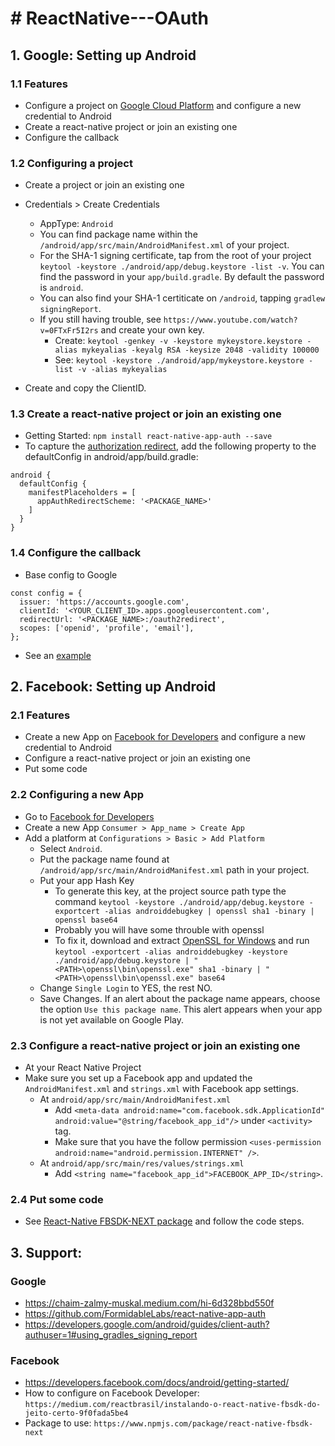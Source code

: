 # # ReactNative---OAuth
## 1. Google: Setting up Android
### 1.1 Features

- Configure a project on [Google Cloud Platform][gcloud] and configure a new credential to Android
- Create a react-native project or join an existing one
- Configure the callback

### 1.2 Configuring a project

- Create a project or join an existing one
- Credentials > Create Credentials
  - AppType: ```Android```
  - You can find package name within the  ```/android/app/src/main/AndroidManifest.xml``` of your project.
  - For the SHA-1 signing certificate, tap from the root of your project ```keytool -keystore ./android/app/debug.keystore -list -v```. You can find the password in your ```app/build.gradle```. By default the password is ```android```.
  - You can also find your SHA-1 certiticate on ```/android```, tapping ```gradlew signingReport```.
  - If you still having trouble, see ```https://www.youtube.com/watch?v=0FTxFr5I2rs``` and create your own key.
    - Create: ```keytool -genkey -v -keystore mykeystore.keystore -alias mykeyalias -keyalg RSA -keysize 2048 -validity 100000 ```
    - See: ```keytool -keystore ./android/app/mykeystore.keystore -list -v -alias mykeyalias```

- Create and copy the ClientID.

### 1.3 Create a react-native project or join an existing one

- Getting Started: ```npm install react-native-app-auth --save```
- To capture the [authorization redirect][redirect], add the following property to the defaultConfig in android/app/build.gradle:
```
android {
  defaultConfig {
    manifestPlaceholders = [
      appAuthRedirectScheme: '<PACKAGE_NAME>'
    ]
  }
}
```

### 1.4 Configure the callback
- Base config to Google
```
const config = {
  issuer: 'https://accounts.google.com',
  clientId: '<YOUR_CLIENT_ID>.apps.googleusercontent.com',
  redirectUrl: '<PACKAGE_NAME>:/oauth2redirect',
  scopes: ['openid', 'profile', 'email'],
};
```
- See an [example]

## 2. Facebook: Setting up Android

### 2.1 Features

- Create a new App on [Facebook for Developers][facedev] and configure a new credential to Android
- Configure a react-native project or join an existing one
- Put some code

### 2.2 Configuring a new App

- Go to [Facebook for Developers][facedev]
- Create a new App ```Consumer > App_name > Create App```
- Add a platform at ```Configurations > Basic > Add Platform```
  - Select ```Android```.
  - Put the package name found at ```/android/app/src/main/AndroidManifest.xml``` path in your project.
  - Put your app Hash Key
    - To generate this key, at the project source path type the command ```keytool -keystore ./android/app/debug.keystore -exportcert -alias androiddebugkey | openssl sha1 -binary | openssl base64```
    - Probably you will have some throuble with openssl
    - To fix it, download and extract [OpenSSL for Windows][openssl] and run ```keytool -exportcert -alias androiddebugkey -keystore ./android/app/debug.keystore | "<PATH>\openssl\bin\openssl.exe" sha1 -binary | "<PATH>\openssl\bin\openssl.exe" base64```
  - Change ```Single Login``` to YES, the rest NO.
  - Save Changes. If an alert about the package name appears, choose the option ```Use this package name```. This alert appears when your app is not yet available on Google Play.

### 2.3 Configure a react-native project or join an existing one

- At your React Native Project
- Make sure you set up a Facebook app and updated the ```AndroidManifest.xml``` and ```strings.xml``` with Facebook app settings.
  - At ```android/app/src/main/AndroidManifest.xml```
    - Add ```<meta-data android:name="com.facebook.sdk.ApplicationId" android:value="@string/facebook_app_id"/>``` under ```<activity>``` tag.
    - Make sure that you have the follow permission ```<uses-permission android:name="android.permission.INTERNET" />```.
  - At ```android/app/src/main/res/values/strings.xml```
    - Add ```<string name="facebook_app_id">FACEBOOK_APP_ID</string>```.

### 2.4 Put some code

- See [React-Native FBSDK-NEXT package][package] and follow the code steps.

## 3. Support: 
### Google
- https://chaim-zalmy-muskal.medium.com/hi-6d328bbd550f
- https://github.com/FormidableLabs/react-native-app-auth
- https://developers.google.com/android/guides/client-auth?authuser=1#using_gradles_signing_report

### Facebook
- https://developers.facebook.com/docs/android/getting-started/
- How to configure on Facebook Developer: ```https://medium.com/reactbrasil/instalando-o-react-native-fbsdk-do-jeito-certo-9f0fada5be4```
- Package to use: ```https://www.npmjs.com/package/react-native-fbsdk-next```

[//]: # (These are reference links used in the body of this note and get stripped out when the markdown processor does its job. There is no need to format nicely because it shouldn't be seen. Thanks SO - http://stackoverflow.com/questions/4823468/store-comments-in-markdown-syntax)
    
   [gcloud]: <https://console.cloud.google.com/apis/credentials>
   [redirect]: <https://github.com/openid/AppAuth-android#capturing-the-authorization-redirect>
   [example]: <https://github.com/FormidableLabs/react-native-app-auth/tree/main/Example>
   [facedev]: <https://developers.facebook.com/>
   [openssl]: <https://code.google.com/archive/p/openssl-for-windows/downloads>
   [package]: <https://www.npmjs.com/package/react-native-fbsdk-next>

